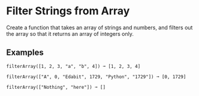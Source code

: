 # Filter Strings from Array
Create a function that takes an array of strings and numbers, and filters out the array so that it returns an array of integers only.

## Examples
```
filterArray([1, 2, 3, "a", "b", 4]) ➞ [1, 2, 3, 4]

filterArray(["A", 0, "Edabit", 1729, "Python", "1729"]) ➞ [0, 1729]

filterArray(["Nothing", "here"]) ➞ []
```
